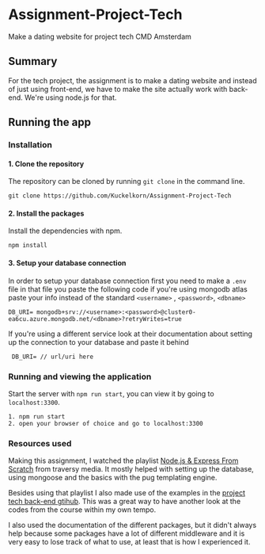 # Assignment-Project-Tech
Make a dating website for project tech CMD Amsterdam

## Summary
For the tech project, the assignment is to make a dating website and instead of
just using front-end, we have to make the site actually work with back-end.
We're using node.js for that.

## Running the app

### Installation
#### 1. Clone the repository
The repository can be cloned by running `git clone` in the command line.
```
git clone https://github.com/Kuckelkorn/Assignment-Project-Tech
```

#### 2. Install the packages
Install the dependencies with npm.
```
npm install
```
#### 3. Setup your database connection
In order to setup your database connection first you need to make a `.env` file
in that file you paste the following code if you're using mongodb atlas paste
your info instead of the standard `<username>` , `<password>`, `<dbname>`
 
```
DB_URI= mongodb+srv://<username>:<password>@cluster0-ea6cu.azure.mongodb.net/<dbname>?retryWrites=true
```
If you're using a different service look at their documentation about setting up the connection to your database and paste it behind

```
 DB_URI= // url/uri here
```
### Running and viewing the application
Start the server with `npm run start`, you can view it by going to `localhost:3300`.
```
1. npm run start
2. open your browser of choice and go to localhost:3300
```

### Resources used
Making this assignment, I watched the playlist [Node.js & Express From Scratch](https://www.youtube.com/playlist?list=PLillGF-RfqbYRpji8t4SxUkMxfowG4Kqp) from traversy media. It mostly helped with setting up the database, using mongoose and the basics with the pug templating engine.

Besides using that playlist I also made use of the examples in the [project tech back-end gtihub](https://github.com/cmda-bt/be-course-18-19/tree/master/examples). This was a great way to have another look at the codes from the course within my own tempo.

I also used the documentation of the different packages, but it didn't always help because some packages have a lot of different middleware and it is very easy to lose track of what to use, at least that is how I experienced it.
